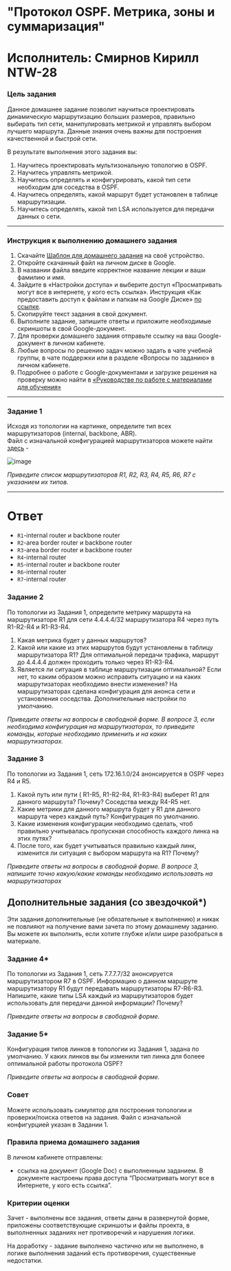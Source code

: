 # "Протокол OSPF. Метрика, зоны и суммаризация"
# Исполнитель: Смирнов Кирилл NTW-28
### Цель задания

Данное домашнее задание позволит научиться проектировать динамическую маршрутизацию больших размеров, правильно выбирать тип сети, манипулировать метрикой и управлять выбором лучшего маршрута. Данные знания очень важны для построения качественной и быстрой сети.  

В результате выполнения этого задания вы:

1) Научитесь проектировать мультизональную топологию в OSPF.
2) Научитесь управлять метрикой.
3) Научитесь определять и конфигурировать, какой тип сети необходим для соседства в OSPF.
4) Научитесь определять, какой маршрут будет установлен в таблице маршрутизации.
5) Научитесь определять, какой тип LSA используется для передачи данных о сети.

 
------

### Инструкция к выполнению домашнего задания

1. Скачайте [Шаблон для домашнего задания](https://u.netology.ru/backend/uploads/lms/content_assets/file/281/%D0%A1%D0%94%D0%95%D0%9B%D0%90%D0%99%D0%A2%D0%95_%D0%9A%D0%9E%D0%9F%D0%98%D0%AE_-_%D0%A8%D0%B0%D0%B1%D0%BB%D0%BE%D0%BD_%D0%B4%D0%BB%D1%8F_%D0%B4%D0%BE%D0%BC%D0%B0%D1%88%D0%BD%D0%B5%D0%B3%D0%BE_%D0%B7%D0%B0%D0%B4%D0%B0%D0%BD%D0%B8%D1%8F_1.1._%D0%9D%D0%B0%D0%B7%D0%B2%D0%B0%D0%BD%D0%B8%D0%B5_%D0%BB%D0%B5%D0%BA%D1%86%D0%B8%D0%B8_-_%D0%A4%D0%B0%D0%BC%D0%B8%D0%BB%D0%B8%D1%8F_%D0%98%D0%BC%D1%8F.docx) на своё устройство.
2. Откройте скачанный файл на личном диске в Google.
3. В названии файла введите корректное название лекции и ваши фамилию и имя.
4. Зайдите в «Настройки доступа» и выберите доступ «Просматривать могут все в интернете, у кого есть ссылка». Инструкция «Как предоставить доступ к файлам и папкам на Google Диске» [по ссылке](https://support.google.com/docs/answer/2494822?hl=ru&co=GENIE.Platform%3DDesktop).
5. Скопируйте текст задания в свой документ.
6. Выполните задание, запишите ответы и приложите необходимые скриншоты в свой Google-документ.
7. Для проверки домашнего задания отправьте ссылку на ваш Google-документ в личном кабинете.
8. Любые вопросы по решению задач можно задать в чате учебной группы, в чате поддержки или в разделе «Вопросы по заданию» в личном кабинете.
9. Подробнее о работе с Google-документами и загрузке решения на проверку можно найти в [«Руководстве по работе с материалами для обучения»](https://l.netology.ru/instruktsiya-po-materialami-dlya-obucheniya)

---

### Задание 1

Исходя из топологии на картинке, определите тип всех маршрутизаторов (internal, backbone, ABR).  
Файл с изначальной конфигурацией маршрутизаторов можете найти [здесь]( https://github.com/netology-code/drut-homeworks/blob/main/4-03/homework_4_3_routers_config.txt ) - 

![image](https://github.com/netology-code/drut-homeworks/blob/main/4-03.png)

*Приведите список маршрутизаторов R1, R2, R3, R4, R5, R6, R7 c указанием их типов.*

---
# Ответ
- `R1`-internal router и backbone router
- `R2`-аrea border router и backbone router
- `R3`-аrea border router и backbone router 
- `R4`-internal router
- `R5`-internal router и backbone router
- `R6`-internal router
- `R7`-internal router

### Задание 2

По топологии из Задания 1, определите метрику маршрута на маршрутизаторе R1 для сети 4.4.4.4/32 маршрутизатора R4 через путь R1-R2-R4 и R1-R3-R4. 

1) Какая метрика будет у данных маршрутов?
2) Какой или какие из этих маршрутов будут установлены в таблицу маршрутизатора R1? 
Для оптимальной передачи трафика, маршрут до 4.4.4.4 должен проходить только через R1-R3-R4. 
3) Является ли ситуация в таблице маршрутизации оптимальной? Если нет, то каким образом можно исправить ситуацию и на каких маршрутизаторах необходимо внести изменения?
На маршрутизаторах сделана конфигурация для анонса сети и установления соседства. Дополнительные настройки по умолчанию.

*Приведите ответы на вопросы в свободной форме. В вопросе 3, если необходима конфигурация на маршрутизаторах, то приведите команды, которые необходимо применить и на каких маршрутизаторах.*

### Задание 3 

По топологии из Задания 1, сеть 172.16.1.0/24 анонсируется в OSPF через R4 и R5. 
1) Какой путь или пути ( R1-R5, R1-R2-R4, R1-R3-R4)  выберет R1 для данного маршрута? Почему? Соседства между R4-R5 нет.
2) Какие метрики для данного маршрута будет у R1 для данного маршрута через каждый путь? Конфигурация по умолчанию.
3) Какие изменения конфигурации необходимо сделать, чтоб правильно учитывалась пропускная способность каждого линка на этих путях?  
4) После того, как будет учитываться правильно каждый линк, изменится ли ситуация с выбором маршрута на R1? Почему?
 
*Приведите ответы на вопросы в свободной форме. В вопросе 3, напишите точно какую/какие команды необходимо использовать на маршрутизаторах*

## Дополнительные задания (со звездочкой*)

Эти задания дополнительные (не обязательные к выполнению) и никак не повлияют на получение вами зачета по этому домашнему заданию. Вы можете их выполнить, если хотите глубже и/или шире разобраться в материале.

### Задание 4*

По топологии из Задания 1, сеть 7.7.7.7/32 анонсируется маршрутизатором R7 в OSPF. Информацию о данном маршруте маршрутизатору R1 будут передавать маршрутизаторы R7-R6-R3.
Напишите, какие типы LSA каждый из маршрутизаторов будет использовать для передачи данной информации? Почему?

*Приведите ответы на вопросы в свободной форме.*

### Задание 5*

Конфигурация типов линков в топологии из Задания 1, задана по умолчанию. У каких линков вы бы изменили тип линка для болеее оптимальной работы протокола OSPF? 

*Приведите ответы на вопросы в свободной форме.*


### Совет
Можете использовать симулятор для построения топологии и проверки/поиска ответов на задания. Файл с изначальной конфигурцией указан в Задании 1.

### Правила приема домашнего задания

В личном кабинете отправлены:

- ссылка на документ (Google Doc) с выполненным заданием. В документе настроены права доступа “Просматривать могут все в Интернете, у кого есть ссылка”.

### Критерии оценки

Зачет - выполнены все задания, ответы даны в развернутой форме, приложены соответствующие скриншоты и файлы проекта, в выполненных заданиях нет противоречий и нарушения логики.

На доработку - задание выполнено частично или не выполнено, в логике выполнения заданий есть противоречия, существенные недостатки.
